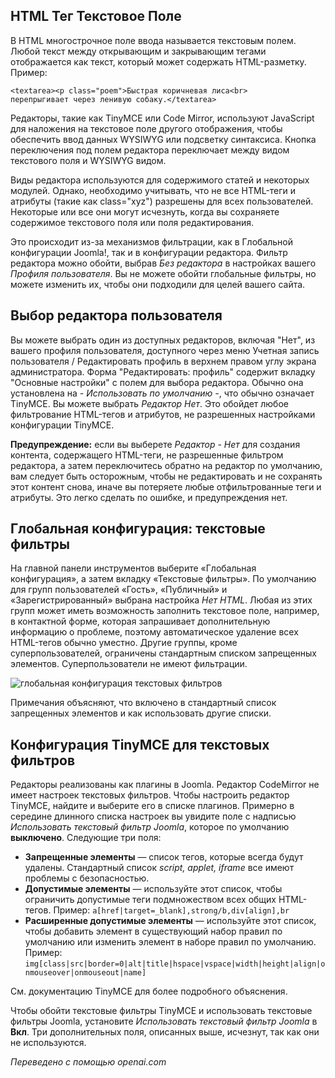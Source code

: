 <!-- Filename: Entering_raw_HTML_in_editors / Display title: Фильтры HTML -->

## HTML Тег Текстовое Поле

В HTML многострочное поле ввода называется текстовым полем. Любой текст между открывающим и закрывающим тегами отображается как текст, который может содержать HTML-разметку. Пример:
```
<textarea><p class="poem">Быстрая коричневая лиса<br>
перепрыгивает через ленивую собаку.</textarea>
```
Редакторы, такие как TinyMCE или Code Mirror, используют JavaScript для наложения на текстовое поле другого отображения, чтобы обеспечить ввод данных WYSIWYG или подсветку синтаксиса. Кнопка переключения под полем редактора переключает между видом текстового поля и WYSIWYG видом.

Виды редактора используются для содержимого статей и некоторых модулей. Однако, необходимо учитывать, что не все HTML-теги и атрибуты (такие как class="xyz") разрешены для всех пользователей. Некоторые или все они могут исчезнуть, когда вы сохраняете содержимое текстового поля или поля редактирования.

Это происходит из-за механизмов фильтрации, как в Глобальной конфигурации Joomla!, так и в конфигурации редактора. Фильтр редактора можно обойти, выбрав *Без редактора* в настройках вашего *Профиля пользователя*. Вы не можете обойти глобальные фильтры, но можете изменить их, чтобы они подходили для целей вашего сайта.

## Выбор редактора пользователя

Вы можете выбрать один из доступных редакторов, включая "Нет", из вашего профиля пользователя, доступного через меню Учетная запись пользователя / Редактировать профиль в верхнем правом углу экрана администратора. Форма "Редактировать: профиль" содержит вкладку "Основные настройки" с полем для выбора редактора. Обычно она установлена на *- Использовать по умолчанию -*, что обычно означает TinyMCE. Вы можете выбрать *Редактор Нет*. Это обойдет любое фильтрование HTML-тегов и атрибутов, не разрешенных настройками конфигурации TinyMCE.

**Предупреждение:** если вы выберете *Редактор - Нет* для создания контента, содержащего HTML-теги, не разрешенные фильтром редактора, а затем переключитесь обратно на редактор по умолчанию, вам следует быть осторожным, чтобы не редактировать и не сохранять этот контент снова, иначе вы потеряете любые отфильтрованные теги и атрибуты. Это легко сделать по ошибке, и предупреждения нет.

## Глобальная конфигурация: текстовые фильтры

На главной панели инструментов выберите «Глобальная конфигурация», а затем вкладку «Текстовые фильтры». По умолчанию для групп пользователей «Гость», «Публичный» и «Зарегистрированный» выбрана настройка *Нет HTML*. Любая из этих групп может иметь возможность заполнить текстовое поле, например, в контактной форме, которая запрашивает дополнительную информацию о проблеме, поэтому автоматическое удаление всех HTML-тегов обычно уместно. Другие группы, кроме суперпользователей, ограничены стандартным списком запрещенных элементов. Суперпользователи не имеют фильтрации.

![глобальная конфигурация текстовых фильтров](../../../en/images/configuration/global-configuration-filters-tab.png)

Примечания объясняют, что включено в стандартный список запрещенных элементов и как использовать другие списки.

## Конфигурация TinyMCE для текстовых фильтров

Редакторы реализованы как плагины в Joomla. Редактор CodeMirror не имеет настроек текстовых фильтров. Чтобы настроить редактор TinyMCE, найдите и выберите его в списке плагинов. Примерно в середине длинного списка настроек вы увидите поле с надписью *Использовать текстовый фильтр Joomla*, которое по умолчанию **выключено**. Следующие три поля:

* **Запрещенные элементы** — список тегов, которые всегда будут удалены. Стандартный список *script, applet, iframe* все имеют проблемы с безопасностью.
* **Допустимые элементы** — используйте этот список, чтобы ограничить допустимые теги подмножеством всех общих HTML-тегов. Пример: `a[href|target=_blank],strong/b,div[align],br`
* **Расширенные допустимые элементы** — используйте этот список, чтобы добавить элемент в существующий набор правил по умолчанию или изменить элемент в наборе правил по умолчанию. Пример: `img[class|src|border=0|alt|title|hspace|vspace|width|height|align|onmouseover|onmouseout|name]`

См. документацию TinyMCE для более подробного объяснения.

Чтобы обойти текстовые фильтры TinyMCE и использовать текстовые фильтры Joomla, установите *Использовать текстовый фильтр Joomla* в **Вкл**. Три дополнительных поля, описанных выше, исчезнут, так как они не используются.

*Переведено с помощью openai.com*

